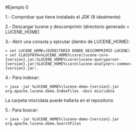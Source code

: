 #Ejemplo 0

1.- Comprobar que tiene instalado el JDK (8 idealmente)

2.- Descargar lucene y descomprimir (directorio generado = LUCENE_HOME)

3.- Abrir una consola y ejecutar (dentro de LUCENE_HOME):
```
> set LUCENE_HOME=(DIRECTORIO DONDE DESCOMPRIMIÓ LUCENE)
> set CLASSPATH=%LUCENE_HOME%\core\lucene-core-{version}.jar;%LUCENE_HOME%\core\lucene-queryparser-{version}.jar;%LUCENE_HOME%\core\lucene-analyzers-common-{version}.jar:.
```

4.- Para indexar:
```
> java -jar %LUCENE_HOME%\lucene-demo-{version}.jar org.apache.lucene.demo.IndexFiles -docs misc\data
```

La carpeta misc\data puede hallarla en el repositorio

5.- Para buscar:
```
> java -jar %LUCENE_HOME%\lucene-demo-{version}.jar org.apache.lucene.demo.SearchFiles
```
